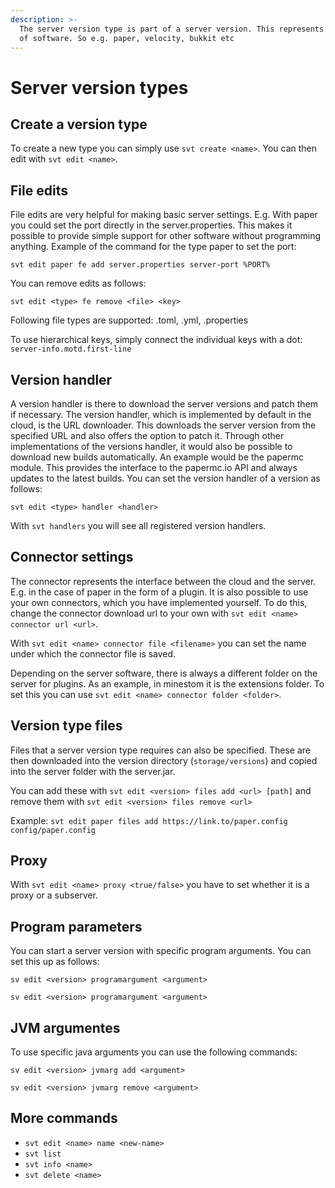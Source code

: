 ```yaml
---
description: >-
  The server version type is part of a server version. This represents the type
  of software. So e.g. paper, velocity, bukkit etc
---
```


# Server version types

## Create a version type

To create a new type you can simply use `svt create <name>`. You can then edit with `svt edit <name>`.



## File edits

File edits are very helpful for making basic server settings. E.g. With paper you could set the port directly in the server.properties. This makes it possible to provide simple support for other software without programming anything. Example of the command for the type paper to set the port:

`svt edit paper fe add server.properties server-port %PORT%`

You can remove edits as follows:

`svt edit <type> fe remove <file> <key>`

Following file types are supported: .toml, .yml, .properties

To use hierarchical keys, simply connect the individual keys with a dot: `server-info.motd.first-line`



## Version handler

A version handler is there to download the server versions and patch them if necessary. The version handler, which is implemented by default in the cloud, is the URL downloader. This downloads the server version from the specified URL and also offers the option to patch it. Through other implementations of the versions handler, it would also be possible to download new builds automatically. An example would be the papermc module. This provides the interface to the papermc.io API and always updates to the latest builds. You can set the version handler of a version as follows:&#x20;

`svt edit <type> handler <handler>`&#x20;

With `svt handlers` you will see all registered version handlers.



## Connector settings

The connector represents the interface between the cloud and the server. E.g. in the case of paper in the form of a plugin. It is also possible to use your own connectors, which you have implemented yourself. To do this, change the connector download url to your own with `svt edit <name> connector url <url>`.&#x20;

With `svt edit <name> connector file <filename>` you can set the name under which the connector file is saved.

Depending on the server software, there is always a different folder on the server for plugins. As an example, in minestom it is the extensions folder. To set this you can use `svt edit <name> connector folder <folder>`.



## Version type files

Files that a server version type requires can also be specified. These are then downloaded into the version directory (`storage/versions`) and copied into the server folder with the server.jar.

You can add these with `svt edit <version> files add <url> [path]` and remove them with `svt edit <version> files remove <url>`

Example: `svt edit paper files add https://link.to/paper.config config/paper.config`



## Proxy

With `svt edit <name> proxy <true/false>` you have to set whether it is a proxy or a subserver.



## Program parameters

You can start a server version with specific program arguments. You can set this up as follows:

`sv edit <version> programargument <argument>`

`sv edit <version> programargument <argument>`

##

## JVM argumentes&#x20;

To use specific java arguments you can use the following commands:

`sv edit <version> jvmarg add <argument>`

`sv edit <version> jvmarg remove <argument>`



## More commands

* `svt edit <name> name <new-name>`
* `svt list`
* `svt info <name>`
* `svt delete <name>`
